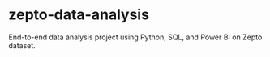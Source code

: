 # zepto-data-analysis
End-to-end data analysis project using Python, SQL, and Power BI on Zepto dataset.
